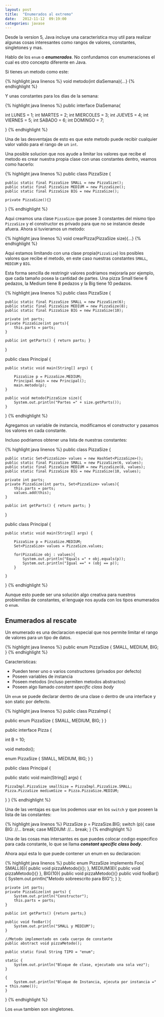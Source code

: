 ```yaml
---
layout: post
title:  "Enumerados al extremo"
date:   2012-11-12  09:19:00
categories: javase
---
```


Desde la version 5, Java incluye una característica muy util para realizar algunas cosas interesantes como rangos de valores, 
constantes, singletones y mas. 

Hablo de los `enum` o _**enumerados**_. No confundamos con enumeraciones el cual es otro concepto diferente en Java.

Si tienes un metodo como este:

{% highlight java linenos %}
void metodo(int diaSemana){...}
{% endhighlight %}<br/>

Y unas constantes para los dias de la semana:

{% highlight java linenos %}
public interface DiaSemana{

  int LUNES = 1;
  int MARTES = 2;
  int MIERCOLES = 3;
  int JUEVES = 4;
  int VIERNES = 5;
  int SABADO = 6;
  int DOMINGO = 7;

}
{% endhighlight %}<br/>

Una de las desventajas de esto es que este metodo puede recibir cualquier valor valido para el rango de un `int`.

Una posible solucion que nos ayude a limitar los valores que recibe el metodo es crear nuestra propia clase con unas 
constantes dentro, veamos como hacerlo:

{% highlight java linenos %}
public class PizzaSize {

    public static final PizzaSize SMALL = new PizzaSize();
    public static final PizzaSize MEDIUM = new PizzaSize();
    public static final PizzaSize BIG = new PizzaSize();

    private PizzaSize(){}

}
{% endhighlight %}<br/>

Aqui creamos una clase `PizzaSize` que posee 3 constantes del mismo tipo `PizzaSize` y el constructor es privado para que 
no se instancie desde afuera. Ahora si tuvieramos un metodo:

{% highlight java linenos %}
void crearPizza(PizzaSize size){...}
{% endhighlight %}<br/>

Aqui estamos limitando con una clase propia(`PizzaSize`) los posibles valores que recibe el metodo, en este caso nuestras 
constantes `SMALL`, `MEDIUM` y `BIG`.

Esta forma sencilla de restringir valores podriamos mejorarla por ejemplo, que cada tamaño posea la cantidad de partes. Una pizza Small tiene 6 pedazos, la Medium tiene 8 pedazos y la Big tiene 10 pedazos.

{% highlight java linenos %}
public class PizzaSize {

    public static final PizzaSize SMALL = new PizzaSize(6);
    public static final PizzaSize MEDIUM = new PizzaSize(8);
    public static final PizzaSize BIG = new PizzaSize(10);

    private int parts;
    private PizzaSize(int parts){
        this.parts = parts;
    }

    public int getParts() { return parts; }
}

public class Principal {

    public static void main(String[] args) {

        PizzaSize p = PizzaSize.MEDIUM;
        Principal main = new Principal();
        main.metodo(p);
    }

    public void metodo(PizzaSize size){
        System.out.println("Partes =" + size.getParts());
    }

}
{% endhighlight %}<br/>

Agregamos un variable de instancia, modificamos el constructor y pasamos los valores en cada constante.

Incluso podriamos obtener una lista de nuestras constantes:

{% highlight java linenos %}
public class PizzaSize {

    public static Set<PizzaSize> values = new HashSet<PizzaSize>();
    public static final PizzaSize SMALL = new PizzaSize(6, values);
    public static final PizzaSize MEDIUM = new PizzaSize(8, values);
    public static final PizzaSize BIG = new PizzaSize(10, values);

    private int parts;
    private PizzaSize(int parts, Set<PizzaSize> values){
        this.parts = parts;
        values.add(this);
    }

    public int getParts() { return parts; }
}

public class Principal {

    public static void main(String[] args) {

        PizzaSize p = PizzaSize.MEDIUM;
        Set<PizzaSize> values = PizzaSize.values;

        for(PizzaSize obj : values){
            System.out.println("Equals =" + obj.equals(p));
            System.out.println("Igual ==" + (obj == p));
        }

    }
}
{% endhighlight %}<br/>

Aunque esto puede ser una solución algo creativa para nuestros problemillas de constantes, el lenguaje nos ayuda con los 
tipos enumerados o `enum`.

## Enumerados al rescate
Un enumerado es una declaracion especial que nos permite limitar el rango de valores para un tipo de datos.

{% highlight java linenos %}
public enum PizzaSize {
    SMALL, MEDIUM, BIG;
}
{% endhighlight %}<br/>

Caracteristicas:

*   Pueden tener uno o varios constructores (privados por defecto)
*   Poseen variables de instancia
*   Poseen metodos (incluso permiten metodos abstractos)
*   Poseen algo llamado _constant specific class body_

Un `enum` se puede declarar dentro de una clase o dentro de una interface y son static por defecto.

{% highlight java linenos %}
public class PizzaImpl {

  public enum PizzaSize {
    SMALL, MEDIUM, BIG;
  }
}

public interface Pizza {

  int B = 10;

  void metodo();

  enum PizzaSize {
    SMALL, MEDIUM, BIG;
  }
}

public class Principal {

  public static void main(String[] args) {

    PizzaImpl.PizzaSize smallSize = PizzaImpl.PizzaSize.SMALL;
    Pizza.PizzaSize mediumSize = Pizza.PizzaSize.MEDIUM;
  }
}
{% endhighlight %}<br/>

Una de las ventajas es que los podemos usar en los `switch` y que poseen la lista de las constantes:

{% highlight java linenos %}
PizzaSize p = PizzaSize.BIG;
switch (p){
  case BIG:
       //...
       break;
  case MEDIUM:
       //...
  break;
}
{% endhighlight %}<br/>

Una de las cosas mas intersantes es que puedes colocar codigo especifico para cada constante, lo que se llama 
_**constant specific class body**_.

Ahora aqui esta lo que puede contener un enum en su declaracion:

{% highlight java linenos %}
public enum PizzaSize implements Foo{
    SMALL(6){
        public void pizzaMetodo(){};
    }, MEDIUM(8){
        public void pizzaMetodo(){}
    }, BIG(10){
        public void pizzaMetodo(){}
        public void fooBar(){
            System.out.println("Metodo sobreescrito para BIG");
        }
    };

    private int parts;
    private PizzaSize(int parts) {
        System.out.println("Constructor");
        this.parts = parts;
    }

    public int getParts() {return parts;}

    public void fooBar(){
        System.out.println("SMALL y MEDIUM");
    }

    //Metodo implementado en cada cuerpo de constante
    public abstract void pizzaMetodo();

    public static final String TIPO = "enum";

    static {
        System.out.println("Bloque de clase, ejecutado una sola vez");
    }

    {
        System.out.println("Bloque de Instancia, ejecuta por instancia =" + this.name());
    }
}
{% endhighlight %}<br/>

Los `enum` tambien son singletones.